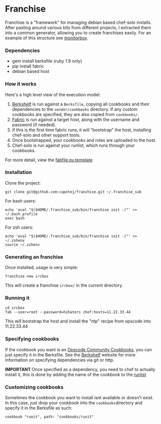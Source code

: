 # Franchise 

Franchise is a "framework" for managing debian based chef-solo installs. After pasting around various bits from different projects, I extracted them into a common generator, allowing you to create franchises easily. For an example of this structure see [monitorbox](http://github.com/capotej/monitorbox).

### Dependencies
* gem install berksfile (ruby 1.9 only)
* pip install fabric
* debian based host

### How it works
Here's a high level view of the execution model:

1. [Berkshelf](http://berkshelf.com/) is run against a ```Berksfile```, copying all cookbooks and their dependencies to the ```vendor/cookbooks``` directory. If any custom cookbooks are specified, they are also copied from ```cookbooks/```. 
2. [Fabric](http://fabfile.org) is run against a target host, along with the username and password (if needed).
3. If this is the first time fabric runs, it will "bootstrap" the host, installing chef-solo and other support tools.
4. Once bootstrapped, your cookbooks and roles are uploaded to the host.
5. Chef-solo is run against your runlist, which runs through your cookbooks.

For more detail, view the [fabfile.py.template](https://github.com/capotej/franchise/blob/master/share/franchise/fabfile.py.template)

### Installation

Clone the project:

    git clone git@github.com:capotej/franchise.git ~/.franchise_sub

For bash users:

    echo 'eval "$($HOME/.franchise_sub/bin/franchise init -)"' >> ~/.bash_profile
    exec bash

For zsh users:

    echo 'eval "$($HOME/.franchise_sub/bin/franchise init -)"' >> ~/.zshenv
    source ~/.zshenv

### Generating an franchise

Once installed, usage is very simple:

    franchise new ircbox 

This will create a franchise ```ircbox/``` in the current directory.

### Running it

    cd ircbox
    fab --user=root --password=hihaters chef:hosts=11.22.33.44

This will bootstrap the host and install the "ntp" recipe from opscode into 11.22.33.44

### Specifying cookbooks

If the cookbook you want is an [Opscode Community Cookbooks](http://community.opscode.com/cookbooks), you can just specify it in the Berksfile. See the [Berkshelf](http://berkshelf.com) website for more information on specifying dependencies via git or http. 

**IMPORTANT**
Once specified as a dependency, you need to chef to actually install it, this is done by adding the name of the cookbook to the [runlist](https://github.com/capotej/franchise/blob/master/share/franchise/role.thing.json.template#L9)

### Customizing cookbooks

Sometimes the cookbook you want to install isnt available or doesn't exist. In this case, just drop your cookbook into the ```cookbooks```directory and specify it in the Berksfile as such:

    cookbook "runit", path: "cookbooks/runit"






